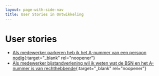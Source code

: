 ```yaml
---
layout: page-with-side-nav
title: User Stories in Ontwikkeling
---
```


# User stories

- [Als medewerker parkeren heb ik het A-nummer van een persoon nodig](https://github.com/VNG-Realisatie/Haal-Centraal-BRP-bevragen/issues/805){:target="_blank" rel="noopener"}
- [Als medewerker bijstandverlening wil ik weten wat de BSN en het A-nummer is van rechthebbende](https://github.com/VNG-Realisatie/Haal-Centraal-BRP-bevragen/issues/782){:target="_blank" rel="noopener"}

